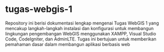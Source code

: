 # tugas-webgis-1
Repository ini berisi dokumentasi lengkap mengenai Tugas WebGIS 1 yang mencakup langkah-langkah instalasi dan konfigurasi untuk membangun lingkungan pengembangan WebGIS menggunakan XAMPP, Visual Studio Code, CodeIgniter, dan AdminLTE. Tugas ini bertujuan untuk memberikan pemahaman dasar dalam membangun aplikasi berbasis web 
